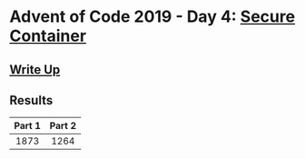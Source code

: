 # Advent of Code 2019 - Day 4: [Secure Container](https://adventofcode.com/2019/day/4)

## [Write Up](https://github.com/CodingAP/advent-of-code/blob/main/writeups/2019/day4_writeup.md)
## Results
| Part 1 | Part 2 | 
|:---:|:---:|
| 1873 | 1264 |